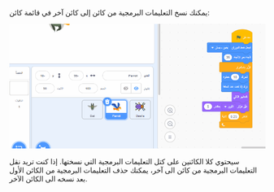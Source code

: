 
يمكنك نسخ التعليمات البرمجية من كائن إلى كائن آخر في قائمة كائن:

![اسحب التعليمات البرمجية من كائن إلى كائن آخر ، ثم اترك التعليمات البرمجية.](images/drag-parrot-code.gif)

سيحتوي كلا الكائنين على كتل التعليمات البرمجية التي نسختها. إذا كنت تريد نقل التعليمات البرمجية من كائن الى آخر، يمكنك حذف التعليمات البرمجية من الكائن الأول بعد نسخه الى الكائن الآخر.

